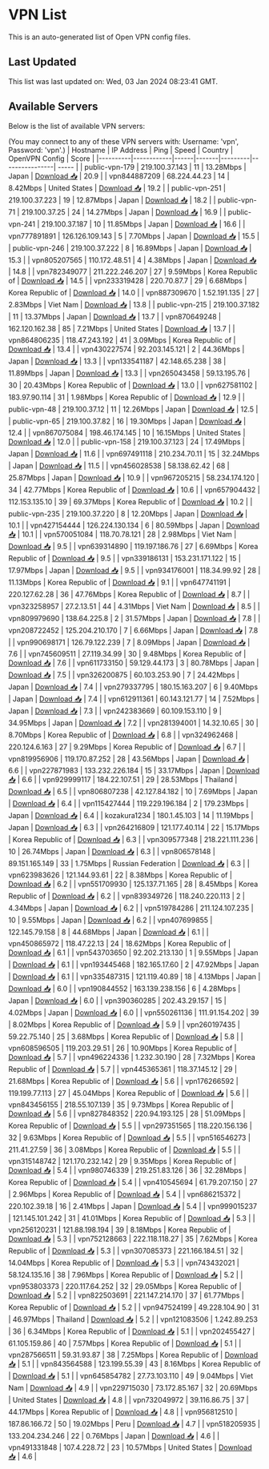 # VPN List

This is an auto-generated list of Open VPN config files.

## Last Updated

This list was last updated on: Wed, 03 Jan 2024 08:23:41 GMT.

## Available Servers

Below is the list of available VPN servers:

(You may connect to any of these VPN servers with: Username: 'vpn', Password: 'vpn'.)
| Hostname | IP Address | Ping | Speed | Country | OpenVPN Config | Score |
|----------|------------|------|-------|---------|----------------| ----- |
| public-vpn-179 | 219.100.37.143 | 11 | 13.28Mbps | Japan | [Download 📥](./configs/server_0_JP.ovpn) | 20.9 |
| vpn844887209 | 68.224.44.23 | 14 | 8.42Mbps | United States | [Download 📥](./configs/server_1_US.ovpn) | 19.2 |
| public-vpn-251 | 219.100.37.223 | 19 | 12.87Mbps | Japan | [Download 📥](./configs/server_2_JP.ovpn) | 18.2 |
| public-vpn-71 | 219.100.37.25 | 24 | 14.27Mbps | Japan | [Download 📥](./configs/server_3_JP.ovpn) | 16.9 |
| public-vpn-241 | 219.100.37.187 | 10 | 11.85Mbps | Japan | [Download 📥](./configs/server_4_JP.ovpn) | 16.6 |
| vpn777891891 | 126.126.109.143 | 5 | 7.70Mbps | Japan | [Download 📥](./configs/server_5_JP.ovpn) | 15.5 |
| public-vpn-246 | 219.100.37.222 | 8 | 16.89Mbps | Japan | [Download 📥](./configs/server_6_JP.ovpn) | 15.3 |
| vpn805207565 | 110.172.48.51 | 4 | 4.38Mbps | Japan | [Download 📥](./configs/server_7_JP.ovpn) | 14.8 |
| vpn782349077 | 211.222.246.207 | 27 | 9.59Mbps | Korea Republic of | [Download 📥](./configs/server_8_KR.ovpn) | 14.5 |
| vpn233319428 | 220.70.87.7 | 29 | 6.68Mbps | Korea Republic of | [Download 📥](./configs/server_9_KR.ovpn) | 14.0 |
| vpn887309670 | 1.52.191.135 | 27 | 2.83Mbps | Viet Nam | [Download 📥](./configs/server_10_VN.ovpn) | 13.8 |
| public-vpn-215 | 219.100.37.182 | 11 | 13.37Mbps | Japan | [Download 📥](./configs/server_11_JP.ovpn) | 13.7 |
| vpn870649248 | 162.120.162.38 | 85 | 7.21Mbps | United States | [Download 📥](./configs/server_12_US.ovpn) | 13.7 |
| vpn864806235 | 118.47.243.192 | 41 | 3.09Mbps | Korea Republic of | [Download 📥](./configs/server_13_KR.ovpn) | 13.4 |
| vpn430227574 | 92.203.145.121 | 2 | 44.36Mbps | Japan | [Download 📥](./configs/server_14_JP.ovpn) | 13.3 |
| vpn133541187 | 42.148.65.238 | 38 | 11.89Mbps | Japan | [Download 📥](./configs/server_15_JP.ovpn) | 13.3 |
| vpn265043458 | 59.13.195.76 | 30 | 20.43Mbps | Korea Republic of | [Download 📥](./configs/server_16_KR.ovpn) | 13.0 |
| vpn627581102 | 183.97.90.114 | 31 | 1.98Mbps | Korea Republic of | [Download 📥](./configs/server_17_KR.ovpn) | 12.9 |
| public-vpn-48 | 219.100.37.12 | 11 | 12.26Mbps | Japan | [Download 📥](./configs/server_18_JP.ovpn) | 12.5 |
| public-vpn-65 | 219.100.37.82 | 16 | 19.30Mbps | Japan | [Download 📥](./configs/server_19_JP.ovpn) | 12.4 |
| vpn867075084 | 198.46.174.145 | 10 | 16.15Mbps | United States | [Download 📥](./configs/server_20_US.ovpn) | 12.0 |
| public-vpn-158 | 219.100.37.123 | 24 | 17.49Mbps | Japan | [Download 📥](./configs/server_21_JP.ovpn) | 11.6 |
| vpn697491118 | 210.234.70.11 | 15 | 32.24Mbps | Japan | [Download 📥](./configs/server_22_JP.ovpn) | 11.5 |
| vpn456028538 | 58.138.62.42 | 68 | 25.87Mbps | Japan | [Download 📥](./configs/server_23_JP.ovpn) | 10.9 |
| vpn967205215 | 58.234.174.120 | 34 | 42.77Mbps | Korea Republic of | [Download 📥](./configs/server_24_KR.ovpn) | 10.6 |
| vpn657904432 | 112.153.135.10 | 39 | 69.37Mbps | Korea Republic of | [Download 📥](./configs/server_25_KR.ovpn) | 10.2 |
| public-vpn-235 | 219.100.37.220 | 8 | 12.20Mbps | Japan | [Download 📥](./configs/server_26_JP.ovpn) | 10.1 |
| vpn427154444 | 126.224.130.134 | 6 | 80.59Mbps | Japan | [Download 📥](./configs/server_27_JP.ovpn) | 10.1 |
| vpn570051084 | 118.70.78.121 | 28 | 2.98Mbps | Viet Nam | [Download 📥](./configs/server_28_VN.ovpn) | 9.5 |
| vpn639314890 | 119.197.186.76 | 27 | 6.69Mbps | Korea Republic of | [Download 📥](./configs/server_29_KR.ovpn) | 9.5 |
| vpn339186131 | 153.231.171.122 | 15 | 17.97Mbps | Japan | [Download 📥](./configs/server_30_JP.ovpn) | 9.5 |
| vpn934176001 | 118.34.99.92 | 28 | 11.13Mbps | Korea Republic of | [Download 📥](./configs/server_31_KR.ovpn) | 9.1 |
| vpn647741191 | 220.127.62.28 | 36 | 47.76Mbps | Korea Republic of | [Download 📥](./configs/server_32_KR.ovpn) | 8.7 |
| vpn323258957 | 27.2.13.51 | 44 | 4.31Mbps | Viet Nam | [Download 📥](./configs/server_33_VN.ovpn) | 8.5 |
| vpn809979690 | 138.64.225.8 | 2 | 31.57Mbps | Japan | [Download 📥](./configs/server_34_JP.ovpn) | 7.8 |
| vpn208722452 | 125.204.210.170 | 7 | 6.66Mbps | Japan | [Download 📥](./configs/server_35_JP.ovpn) | 7.8 |
| vpn990698171 | 126.79.122.239 | 7 | 8.09Mbps | Japan | [Download 📥](./configs/server_36_JP.ovpn) | 7.6 |
| vpn745609511 | 27.119.34.99 | 30 | 9.48Mbps | Korea Republic of | [Download 📥](./configs/server_37_KR.ovpn) | 7.6 |
| vpn611733150 | 59.129.44.173 | 3 | 80.78Mbps | Japan | [Download 📥](./configs/server_38_JP.ovpn) | 7.5 |
| vpn326200875 | 60.103.253.90 | 7 | 24.42Mbps | Japan | [Download 📥](./configs/server_39_JP.ovpn) | 7.4 |
| vpn279337795 | 180.15.163.207 | 6 | 9.40Mbps | Japan | [Download 📥](./configs/server_40_JP.ovpn) | 7.4 |
| vpn612911361 | 60.143.121.77 | 14 | 7.52Mbps | Japan | [Download 📥](./configs/server_41_JP.ovpn) | 7.3 |
| vpn242383669 | 60.109.153.110 | 9 | 34.95Mbps | Japan | [Download 📥](./configs/server_42_JP.ovpn) | 7.2 |
| vpn281394001 | 14.32.10.65 | 30 | 8.70Mbps | Korea Republic of | [Download 📥](./configs/server_43_KR.ovpn) | 6.8 |
| vpn324962468 | 220.124.6.163 | 27 | 9.29Mbps | Korea Republic of | [Download 📥](./configs/server_44_KR.ovpn) | 6.7 |
| vpn819956906 | 119.170.87.252 | 28 | 43.56Mbps | Japan | [Download 📥](./configs/server_45_JP.ovpn) | 6.6 |
| vpn227871983 | 133.232.226.184 | 15 | 33.17Mbps | Japan | [Download 📥](./configs/server_46_JP.ovpn) | 6.6 |
| vpn929999117 | 184.22.107.51 | 29 | 28.53Mbps | Thailand | [Download 📥](./configs/server_47_TH.ovpn) | 6.5 |
| vpn806807238 | 42.127.84.182 | 10 | 7.69Mbps | Japan | [Download 📥](./configs/server_48_JP.ovpn) | 6.4 |
| vpn115427444 | 119.229.196.184 | 2 | 179.23Mbps | Japan | [Download 📥](./configs/server_49_JP.ovpn) | 6.4 |
| kozakura1234 | 180.1.45.103 | 14 | 11.19Mbps | Japan | [Download 📥](./configs/server_50_JP.ovpn) | 6.3 |
| vpn264216809 | 121.177.40.114 | 22 | 15.17Mbps | Korea Republic of | [Download 📥](./configs/server_51_KR.ovpn) | 6.3 |
| vpn309577348 | 218.221.111.236 | 10 | 26.74Mbps | Japan | [Download 📥](./configs/server_52_JP.ovpn) | 6.3 |
| vpn806578148 | 89.151.165.149 | 33 | 1.75Mbps | Russian Federation | [Download 📥](./configs/server_53_RU.ovpn) | 6.3 |
| vpn623983626 | 121.144.93.61 | 22 | 8.38Mbps | Korea Republic of | [Download 📥](./configs/server_54_KR.ovpn) | 6.2 |
| vpn551709930 | 125.137.71.165 | 28 | 8.45Mbps | Korea Republic of | [Download 📥](./configs/server_55_KR.ovpn) | 6.2 |
| vpn839349726 | 118.240.220.113 | 2 | 4.34Mbps | Japan | [Download 📥](./configs/server_56_JP.ovpn) | 6.2 |
| vpn519784286 | 211.124.107.235 | 10 | 9.55Mbps | Japan | [Download 📥](./configs/server_57_JP.ovpn) | 6.2 |
| vpn407699855 | 122.145.79.158 | 8 | 44.68Mbps | Japan | [Download 📥](./configs/server_58_JP.ovpn) | 6.1 |
| vpn450865972 | 118.47.22.13 | 24 | 18.62Mbps | Korea Republic of | [Download 📥](./configs/server_59_KR.ovpn) | 6.1 |
| vpn543703650 | 92.202.213.130 | 1 | 9.55Mbps | Japan | [Download 📥](./configs/server_60_JP.ovpn) | 6.1 |
| vpn193445468 | 182.165.17.60 | 2 | 47.92Mbps | Japan | [Download 📥](./configs/server_61_JP.ovpn) | 6.1 |
| vpn335487315 | 121.119.40.89 | 18 | 4.13Mbps | Japan | [Download 📥](./configs/server_62_JP.ovpn) | 6.0 |
| vpn190844552 | 163.139.238.156 | 6 | 4.28Mbps | Japan | [Download 📥](./configs/server_63_JP.ovpn) | 6.0 |
| vpn390360285 | 202.43.29.157 | 15 | 4.02Mbps | Japan | [Download 📥](./configs/server_64_JP.ovpn) | 6.0 |
| vpn550261136 | 111.91.154.202 | 39 | 8.02Mbps | Korea Republic of | [Download 📥](./configs/server_65_KR.ovpn) | 5.9 |
| vpn260197435 | 59.22.75.140 | 25 | 3.68Mbps | Korea Republic of | [Download 📥](./configs/server_66_KR.ovpn) | 5.8 |
| vpn608596505 | 119.203.29.51 | 26 | 10.90Mbps | Korea Republic of | [Download 📥](./configs/server_67_KR.ovpn) | 5.7 |
| vpn496224336 | 1.232.30.190 | 28 | 7.32Mbps | Korea Republic of | [Download 📥](./configs/server_68_KR.ovpn) | 5.7 |
| vpn445365361 | 118.37.145.12 | 29 | 21.68Mbps | Korea Republic of | [Download 📥](./configs/server_69_KR.ovpn) | 5.6 |
| vpn176266592 | 119.199.77.113 | 27 | 45.04Mbps | Korea Republic of | [Download 📥](./configs/server_70_KR.ovpn) | 5.6 |
| vpn843456155 | 218.55.107.139 | 35 | 9.73Mbps | Korea Republic of | [Download 📥](./configs/server_71_KR.ovpn) | 5.6 |
| vpn827848352 | 220.94.193.125 | 28 | 51.09Mbps | Korea Republic of | [Download 📥](./configs/server_72_KR.ovpn) | 5.5 |
| vpn297351565 | 118.220.156.136 | 32 | 9.63Mbps | Korea Republic of | [Download 📥](./configs/server_73_KR.ovpn) | 5.5 |
| vpn516546273 | 211.41.27.59 | 36 | 3.08Mbps | Korea Republic of | [Download 📥](./configs/server_74_KR.ovpn) | 5.5 |
| vpn315148742 | 121.170.232.142 | 29 | 9.35Mbps | Korea Republic of | [Download 📥](./configs/server_75_KR.ovpn) | 5.4 |
| vpn980746339 | 219.251.83.126 | 36 | 32.28Mbps | Korea Republic of | [Download 📥](./configs/server_76_KR.ovpn) | 5.4 |
| vpn410545694 | 61.79.207.150 | 27 | 2.96Mbps | Korea Republic of | [Download 📥](./configs/server_77_KR.ovpn) | 5.4 |
| vpn686215372 | 220.102.39.18 | 16 | 2.41Mbps | Japan | [Download 📥](./configs/server_78_JP.ovpn) | 5.4 |
| vpn999015237 | 121.145.101.242 | 31 | 41.01Mbps | Korea Republic of | [Download 📥](./configs/server_79_KR.ovpn) | 5.3 |
| vpn256120231 | 121.88.198.194 | 39 | 8.18Mbps | Korea Republic of | [Download 📥](./configs/server_80_KR.ovpn) | 5.3 |
| vpn752128663 | 222.118.118.27 | 35 | 7.62Mbps | Korea Republic of | [Download 📥](./configs/server_81_KR.ovpn) | 5.3 |
| vpn307085373 | 221.166.184.51 | 32 | 14.04Mbps | Korea Republic of | [Download 📥](./configs/server_82_KR.ovpn) | 5.3 |
| vpn743432021 | 58.124.135.16 | 38 | 7.96Mbps | Korea Republic of | [Download 📥](./configs/server_83_KR.ovpn) | 5.2 |
| vpn953803373 | 220.117.64.252 | 32 | 29.05Mbps | Korea Republic of | [Download 📥](./configs/server_84_KR.ovpn) | 5.2 |
| vpn822503691 | 221.147.214.170 | 37 | 61.77Mbps | Korea Republic of | [Download 📥](./configs/server_85_KR.ovpn) | 5.2 |
| vpn947524199 | 49.228.104.90 | 31 | 46.97Mbps | Thailand | [Download 📥](./configs/server_86_TH.ovpn) | 5.2 |
| vpn121083506 | 1.242.89.253 | 36 | 6.34Mbps | Korea Republic of | [Download 📥](./configs/server_87_KR.ovpn) | 5.1 |
| vpn202455427 | 61.105.159.86 | 40 | 7.57Mbps | Korea Republic of | [Download 📥](./configs/server_88_KR.ovpn) | 5.1 |
| vpn287566511 | 59.31.93.87 | 38 | 7.25Mbps | Korea Republic of | [Download 📥](./configs/server_89_KR.ovpn) | 5.1 |
| vpn843564588 | 123.199.55.39 | 43 | 8.16Mbps | Korea Republic of | [Download 📥](./configs/server_90_KR.ovpn) | 5.1 |
| vpn645854782 | 27.73.103.110 | 49 | 9.04Mbps | Viet Nam | [Download 📥](./configs/server_91_VN.ovpn) | 4.9 |
| vpn229715030 | 73.172.85.167 | 32 | 20.69Mbps | United States | [Download 📥](./configs/server_92_US.ovpn) | 4.8 |
| vpn732049972 | 39.116.86.75 | 37 | 44.17Mbps | Korea Republic of | [Download 📥](./configs/server_93_KR.ovpn) | 4.8 |
| vpn956812510 | 187.86.166.72 | 50 | 19.02Mbps | Peru | [Download 📥](./configs/server_94_PE.ovpn) | 4.7 |
| vpn518205935 | 133.204.234.246 | 22 | 0.76Mbps | Japan | [Download 📥](./configs/server_95_JP.ovpn) | 4.6 |
| vpn491331848 | 107.4.228.72 | 23 | 10.57Mbps | United States | [Download 📥](./configs/server_96_US.ovpn) | 4.6 |
